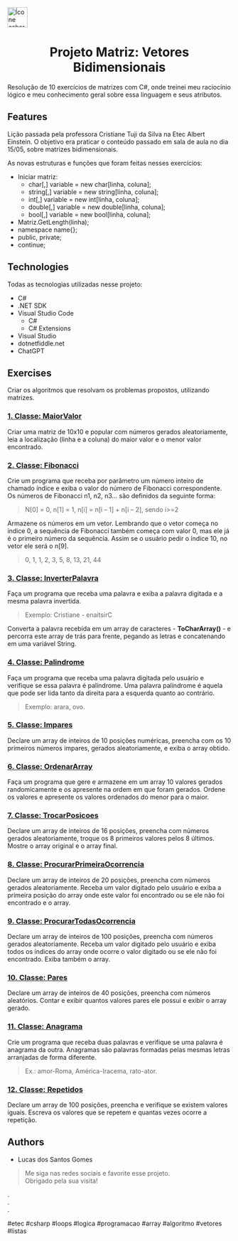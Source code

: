 <img alt="Ícone csharp" height="45" width="45" src="https://cdn.jsdelivr.net/gh/devicons/devicon/icons/csharp/csharp-original.svg" />
<h1 align="center">Projeto Matriz: Vetores Bidimensionais</h1>

Resolução de 10 exercícios de matrizes com C#, onde treinei meu raciocínio lógico e meu conhecimento geral sobre essa linguagem e seus atributos.

## Features

Lição passada pela professora Cristiane Tuji da Silva na Etec Albert Einstein. O objetivo era praticar o conteúdo passado em sala de aula no dia 15/05, sobre matrizes bidimensionais.

As novas estruturas e funções que foram feitas nesses exercícios:
* Iniciar matriz:
  - char[,] variable = new char[linha, coluna];
  - string[,] variable = new string[linha, coluna];
  - int[,] variable = new int[linha, coluna];
  - double[,] variable = new double[linha, coluna];
  - bool[,] variable = new bool[linha, coluna];
* Matriz.GetLength(linha);
* namespace name{};
* public, private;
* continue;

## Technologies

Todas as tecnologias utilizadas nesse projeto:
* C#
* .NET SDK
* Visual Studio Code
  - C#
  - C# Extensions
* Visual Studio
* dotnetfiddle.net
* ChatGPT

## Exercises

Criar os algoritmos que resolvam os problemas propostos, utilizando matrizes.

### <a href="https://dotnetfiddle.net/hCO29V">1. Classe: MaiorValor</a>

Criar uma matriz de 10x10 e popular com números gerados aleatoriamente, leia a localização (linha e a coluna) do maior valor e o menor valor encontrado.

### <a href="https://dotnetfiddle.net/MvSYw0">2. Classe: Fibonacci</a>

Crie um programa que receba por parâmetro um número inteiro de chamado índice e exiba o valor do número de Fibonacci correspondente. Os números de Fibonacci n1, n2, n3... são definidos da seguinte forma:

> N[0] = 0, n[1] = 1, n[i] = n[i – 1] + n[i – 2], sendo i>=2

Armazene os números em um vetor. Lembrando que o vetor começa no índice 0, a sequência de Fibonacci também começa com valor 0, mas ele já é o primeiro número da sequência. Assim se o usuário pedir o índice 10, no vetor ele será o n[9].

> 0, 1, 1, 2, 3, 5, 8, 13, 21, 44

### <a href="https://dotnetfiddle.net/ngWRrC">3. Classe: InverterPalavra</a>

Faça um programa que receba uma palavra e exiba a palavra digitada e a mesma palavra invertida. 

> Exemplo: Cristiane - enaitsirC

Converta a palavra recebida em um array de caracteres - <b>ToCharArray()</b> - e percorra este array de trás para frente, pegando as letras e concatenando em uma variável String.

### <a href="https://dotnetfiddle.net/iXGZm6">4. Classe: Palindrome</a>

Faça um programa que receba uma palavra digitada pelo usuário e verifique se essa palavra é palíndrome. Uma palavra palíndrome é aquela que pode ser lida tanto da direita para a esquerda quanto ao contrário. 

> Exemplo: arara, ovo.

### <a href="https://dotnetfiddle.net/kCLpk6">5. Classe: Impares</a>

Declare um array de inteiros de 10 posições numéricas, preencha com os 10 primeiros números impares, gerados aleatoriamente, e exiba o array obtido.

### <a href="https://dotnetfiddle.net/WKPPwL">6. Classe: OrdenarArray</a>

Faça um programa que gere e armazene em um array 10 valores gerados randomicamente e os apresente na ordem em que foram gerados. Ordene os valores e apresente os valores ordenados do menor para o maior.

### <a href="https://dotnetfiddle.net/GNyJ6n">7. Classe: TrocarPosicoes</a>

Declare um array de inteiros de 16 posições, preencha com números gerados aleatoriamente, troque os 8 primeiros valores pelos 8 últimos. Mostre o array original e o array final.

### <a href="https://dotnetfiddle.net/aQJEfS">8. Classe: ProcurarPrimeiraOcorrencia</a>

Declare um array de inteiros de 20 posições, preencha com números gerados aleatoriamente. Receba um valor digitado pelo usuário e exiba a primeira posição do array onde este valor foi encontrado ou se ele não foi encontrado e o array.

### <a href="https://dotnetfiddle.net/Inm3vo">9. Classe: ProcurarTodasOcorrencia</a>

Declare um array de inteiros de 100 posições, preencha com números gerados aleatoriamente. Receba um valor digitado pelo usuário e exiba todos os índices do array onde ocorre o valor digitado ou se ele não foi encontrado. Exiba também o array.

### <a href="https://dotnetfiddle.net/fG6jrH">10. Classe: Pares</a>

Declare um array de inteiros de 40 posições, preencha com números aleatórios. Contar e exibir quantos valores pares ele possui e exibir o array gerado.

### <a href="https://dotnetfiddle.net/AAtmsQ">11. Classe: Anagrama</a>

Crie um programa que receba duas palavras e verifique se uma palavra é anagrama da outra. Anagramas são palavras formadas pelas mesmas letras arranjadas de forma diferente.

> Ex.: amor-Roma, América-Iracema, rato-ator.

### <a href="https://dotnetfiddle.net/UxFhoE">12. Classe: Repetidos</a>

Declare um array de 100 posições, preencha e verifique se existem valores iguais. Escreva os valores que se repetem e quantas vezes ocorre a repetição.

## Authors

* Lucas dos Santos Gomes

> Me siga nas redes sociais e favorite esse projeto. <br>
> Obrigado pela sua visita!

. <br>
. <br>
. <br>

#etec #csharp #loops #logica #programacao #array #algoritmo #vetores #listas
